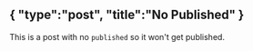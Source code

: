 {
  "type":"post",
  "title":"No Published"
}
---
This is a post with no `published` so it won't get published.
